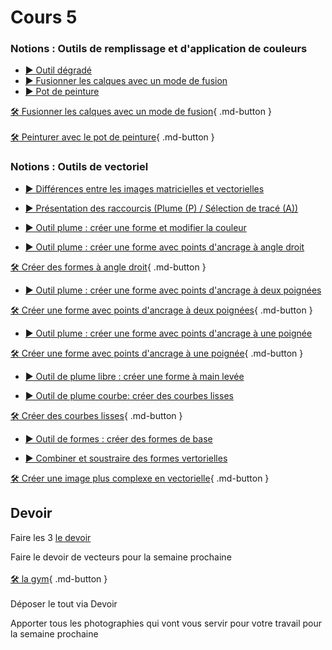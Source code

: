 # Cours 5

### Notions : Outils de remplissage et d'application de couleurs
* [▶️ Outil dégradé](https://cmontmorency365-my.sharepoint.com/:v:/g/personal/flpilote_cmontmorency_qc_ca/ETI21UOhr3lHrulnzpmdzOABFfTSXIJEb3ccDoYg4R7QwA?nav=eyJyZWZlcnJhbEluZm8iOnsicmVmZXJyYWxBcHAiOiJPbmVEcml2ZUZvckJ1c2luZXNzIiwicmVmZXJyYWxBcHBQbGF0Zm9ybSI6IldlYiIsInJlZmVycmFsTW9kZSI6InZpZXciLCJyZWZlcnJhbFZpZXciOiJNeUZpbGVzTGlua0NvcHkifX0&e=QDc8CR)   <br>  
*  [▶️ Fusionner les calques avec un mode de fusion](https://cmontmorency365-my.sharepoint.com/:v:/r/personal/flpilote_cmontmorency_qc_ca/Documents/01_cours/01_college/cours_illustration/cours_04_06_photoshop/12_outils_degrade_blending_pot_peinture/03_fusionner_avec_mode_fusion.mov?csf=1&web=1&nav=eyJyZWZlcnJhbEluZm8iOnsicmVmZXJyYWxBcHAiOiJPbmVEcml2ZUZvckJ1c2luZXNzIiwicmVmZXJyYWxBcHBQbGF0Zm9ybSI6IldlYiIsInJlZmVycmFsTW9kZSI6InZpZXciLCJyZWZlcnJhbFZpZXciOiJNeUZpbGVzTGlua0NvcHkifX0&e=imMdG7)   <br>
*  [▶️ Pot de peinture](https://cmontmorency365-my.sharepoint.com/:v:/r/personal/flpilote_cmontmorency_qc_ca/Documents/01_cours/01_college/cours_illustration/cours_04_06_photoshop/12_outils_degrade_blending_pot_peinture/04_pot_peinture.mov?csf=1&web=1&nav=eyJyZWZlcnJhbEluZm8iOnsicmVmZXJyYWxBcHAiOiJPbmVEcml2ZUZvckJ1c2luZXNzIiwicmVmZXJyYWxBcHBQbGF0Zm9ybSI6IldlYiIsInJlZmVycmFsTW9kZSI6InZpZXciLCJyZWZlcnJhbFZpZXciOiJNeUZpbGVzTGlua0NvcHkifX0&e=h0STlX)   <br>   

  [🛠️ Fusionner les calques avec un mode de fusion](./exercices_photoshop/12_Mode_de_fusion.md){ .md-button }  <br>  
  [🛠️ Peinturer avec le pot de peinture](./exercices_photoshop/12_Peinturer_avec_le_pot_de_peinture.md){ .md-button }  <br> 


### Notions : Outils de vectoriel
* [▶️ Différences entre les images matricielles et vectorielles](https://cmontmorency365-my.sharepoint.com/:v:/g/personal/flpilote_cmontmorency_qc_ca/EYqtrIluJABDvwv_L1ysV18Bkba0IWUN2zhP10JSMoG8Ag?nav=eyJyZWZlcnJhbEluZm8iOnsicmVmZXJyYWxBcHAiOiJPbmVEcml2ZUZvckJ1c2luZXNzIiwicmVmZXJyYWxBcHBQbGF0Zm9ybSI6IldlYiIsInJlZmVycmFsTW9kZSI6InZpZXciLCJyZWZlcnJhbFZpZXciOiJNeUZpbGVzTGlua0NvcHkifX0&e=woEVoj)   <br>  

* [▶️ Présentation des raccourcis (Plume (P) / Sélection de tracé (A))](https://cmontmorency365-my.sharepoint.com/:v:/g/personal/flpilote_cmontmorency_qc_ca/ETZGGcIDLWhHrYJ-T2Lkg3wBDZCCGv22Bw2XF2xQwFb2Gg?nav=eyJyZWZlcnJhbEluZm8iOnsicmVmZXJyYWxBcHAiOiJPbmVEcml2ZUZvckJ1c2luZXNzIiwicmVmZXJyYWxBcHBQbGF0Zm9ybSI6IldlYiIsInJlZmVycmFsTW9kZSI6InZpZXciLCJyZWZlcnJhbFZpZXciOiJNeUZpbGVzTGlua0NvcHkifX0&e=sbzlsg)   <br>

*  [▶️ Outil plume : créer une forme et modifier la couleur](https://cmontmorency365-my.sharepoint.com/:v:/g/personal/flpilote_cmontmorency_qc_ca/EQO7FUrlWbVHj3aYJYq2BB4BK6jLA9eVawnLQKkfeqL-vA?nav=eyJyZWZlcnJhbEluZm8iOnsicmVmZXJyYWxBcHAiOiJPbmVEcml2ZUZvckJ1c2luZXNzIiwicmVmZXJyYWxBcHBQbGF0Zm9ybSI6IldlYiIsInJlZmVycmFsTW9kZSI6InZpZXciLCJyZWZlcnJhbFZpZXciOiJNeUZpbGVzTGlua0NvcHkifX0&e=UDwcVv)   <br>

*  [▶️ Outil plume : créer une forme avec points d'ancrage à angle droit](https://cmontmorency365-my.sharepoint.com/:v:/r/personal/flpilote_cmontmorency_qc_ca/Documents/01_cours/01_college/cours_illustration/cours_04_06_photoshop/14_outils_vecteurs/videos_explicatifs/05_ligne_droites.mov?csf=1&web=1&nav=eyJyZWZlcnJhbEluZm8iOnsicmVmZXJyYWxBcHAiOiJPbmVEcml2ZUZvckJ1c2luZXNzIiwicmVmZXJyYWxBcHBQbGF0Zm9ybSI6IldlYiIsInJlZmVycmFsTW9kZSI6InZpZXciLCJyZWZlcnJhbFZpZXciOiJNeUZpbGVzTGlua0NvcHkifX0&e=0bRyma)   <br>

  [🛠️ Créer des formes à angle droit](./exercices_photoshop/14_vecteur_angle_droit.md){ .md-button }  <br>  

*  [▶️ Outil plume : créer une forme avec points d'ancrage à deux poignées](https://cmontmorency365-my.sharepoint.com/:v:/g/personal/flpilote_cmontmorency_qc_ca/EQUSfqgn9V5Gjzza6OfKu3oBVX6E3eoq9bgtoF3lzNuusA?nav=eyJyZWZlcnJhbEluZm8iOnsicmVmZXJyYWxBcHAiOiJPbmVEcml2ZUZvckJ1c2luZXNzIiwicmVmZXJyYWxBcHBQbGF0Zm9ybSI6IldlYiIsInJlZmVycmFsTW9kZSI6InZpZXciLCJyZWZlcnJhbFZpZXciOiJNeUZpbGVzTGlua0NvcHkifX0&e=UM5Ust)

  [🛠️ Créer une forme avec points d'ancrage à deux poignées](./exercices_photoshop/14_vecteur_deux_poignees.md){ .md-button }  <br>  

*  [▶️ Outil plume : créer une forme avec points d'ancrage à une poignée](https://cmontmorency365-my.sharepoint.com/:v:/g/personal/flpilote_cmontmorency_qc_ca/Eb65s1th8U9FoGBpmu9yTToB_45yfkIM7UVjm99n67PRDg?nav=eyJyZWZlcnJhbEluZm8iOnsicmVmZXJyYWxBcHAiOiJPbmVEcml2ZUZvckJ1c2luZXNzIiwicmVmZXJyYWxBcHBQbGF0Zm9ybSI6IldlYiIsInJlZmVycmFsTW9kZSI6InZpZXciLCJyZWZlcnJhbFZpZXciOiJNeUZpbGVzTGlua0NvcHkifX0&e=9YvnBA)

  [🛠️ Créer une forme avec points d'ancrage à une poignée](./exercices_photoshop/14_vecteur_une_poignee.md){ .md-button }  <br>  

*  [▶️ Outil de plume libre : créer une forme à main levée](https://cmontmorency365-my.sharepoint.com/:v:/g/personal/flpilote_cmontmorency_qc_ca/EbBC0cDYpOBGmPmA3qaxqrIBFGD0bkkLnJ1zvzlHQFr3Rw?nav=eyJyZWZlcnJhbEluZm8iOnsicmVmZXJyYWxBcHAiOiJPbmVEcml2ZUZvckJ1c2luZXNzIiwicmVmZXJyYWxBcHBQbGF0Zm9ybSI6IldlYiIsInJlZmVycmFsTW9kZSI6InZpZXciLCJyZWZlcnJhbFZpZXciOiJNeUZpbGVzTGlua0NvcHkifX0&e=7LQZ68)

*  [▶️ Outil de plume courbe: créer des courbes lisses](https://cmontmorency365-my.sharepoint.com/:v:/g/personal/flpilote_cmontmorency_qc_ca/EdkhBVH5d7tIpCDFSbal0gIB3b_N0qd_TmzJWNZ0DS0o7Q?nav=eyJyZWZlcnJhbEluZm8iOnsicmVmZXJyYWxBcHAiOiJPbmVEcml2ZUZvckJ1c2luZXNzIiwicmVmZXJyYWxBcHBQbGF0Zm9ybSI6IldlYiIsInJlZmVycmFsTW9kZSI6InZpZXciLCJyZWZlcnJhbFZpZXciOiJNeUZpbGVzTGlua0NvcHkifX0&e=mZI4lj)

  [🛠️ Créer des courbes lisses](./exercices_photoshop/14_vecteur_courbe.md){ .md-button }  <br>  

*  [▶️ Outil de formes : créer des formes de base](https://cmontmorency365-my.sharepoint.com/:v:/g/personal/flpilote_cmontmorency_qc_ca/EYJNUp8MqYlMs16Z_V7YpSUB8ZVSWRoF-xP_D1Z2hW5MWA?nav=eyJyZWZlcnJhbEluZm8iOnsicmVmZXJyYWxBcHAiOiJPbmVEcml2ZUZvckJ1c2luZXNzIiwicmVmZXJyYWxBcHBQbGF0Zm9ybSI6IldlYiIsInJlZmVycmFsTW9kZSI6InZpZXciLCJyZWZlcnJhbFZpZXciOiJNeUZpbGVzTGlua0NvcHkifX0&e=BbWWWG)


*  [▶️ Combiner et soustraire des formes vertorielles](https://cmontmorency365-my.sharepoint.com/:v:/g/personal/flpilote_cmontmorency_qc_ca/EdeqgT2QzypEgK_g4y4zG5ABUiaBufO1IYy8zgEnXOpJ5w?nav=eyJyZWZlcnJhbEluZm8iOnsicmVmZXJyYWxBcHAiOiJPbmVEcml2ZUZvckJ1c2luZXNzIiwicmVmZXJyYWxBcHBQbGF0Zm9ybSI6IldlYiIsInJlZmVycmFsTW9kZSI6InZpZXciLCJyZWZlcnJhbFZpZXciOiJNeUZpbGVzTGlua0NvcHkifX0&e=JXJ3K7
)

  [🛠️ Créer une image plus complexe en vectorielle](./exercices_photoshop/14_vecteur_avance.md){ .md-button }  <br>  


  
## Devoir

Faire les 3 [le devoir](https://cmontmorency365-my.sharepoint.com/:f:/g/personal/flpilote_cmontmorency_qc_ca/EpBd30QhFTRKrWmB-e0B5mcBPh_rgm1QTi5Zi0Hu83qAnw?e=mx4hx5) 
 


Faire le devoir de vecteurs pour la semaine prochaine  <br>   
[🛠️ la gym](./devoirs_photoshop/vecteur_gym.md){ .md-button }  <br>   
Déposer le tout via Devoir

Apporter tous les photographies qui vont vous servir pour votre travail pour la semaine prochaine

